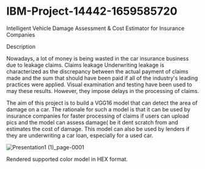 # IBM-Project-14442-1659585720 



Intelligent Vehicle Damage Assessment &amp; Cost Estimator for Insurance Companies


Description


Nowadays, a lot of money is being wasted in the car insurance business due to leakage claims. Claims leakage Underwriting leakage is characterized as the discrepancy between the actual payment of claims made and the sum that should have been paid if all of the industry's leading practices were applied. Visual examination and testing have been used to may these results. However, they impose delays in the processing of claims.

The aim of this project is to build a VGG16 model that can detect the area of damage on a car. The rationale for such a model is that it can be used by insurance companies for faster processing of claims if users can upload pics and the model can assess damage( be it dent scratch from and estimates the cost of damage. This model can also be used by lenders if they are underwriting a car loan, especially for a used car.





![Presentation1 (1)_page-0001](https://user-images.githubusercontent.com/111693185/195320394-51b9830a-6cc9-417c-a903-20252f17f763.jpg)



Rendered supported color model in HEX format.
